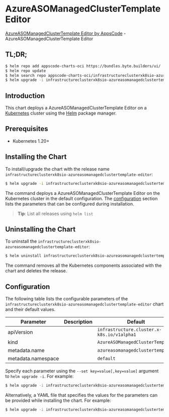 # AzureASOManagedClusterTemplate Editor

[AzureASOManagedClusterTemplate Editor by AppsCode](https://appscode.com) - AzureASOManagedClusterTemplate Editor

## TL;DR;

```bash
$ helm repo add appscode-charts-oci https://bundles.byte.builders/ui/
$ helm repo update
$ helm search repo appscode-charts-oci/infrastructureclusterxk8sio-azureasomanagedclustertemplate-editor --version=v0.11.0
$ helm upgrade -i infrastructureclusterxk8sio-azureasomanagedclustertemplate-editor appscode-charts-oci/infrastructureclusterxk8sio-azureasomanagedclustertemplate-editor -n default --create-namespace --version=v0.11.0
```

## Introduction

This chart deploys a AzureASOManagedClusterTemplate Editor on a [Kubernetes](http://kubernetes.io) cluster using the [Helm](https://helm.sh) package manager.

## Prerequisites

- Kubernetes 1.20+

## Installing the Chart

To install/upgrade the chart with the release name `infrastructureclusterxk8sio-azureasomanagedclustertemplate-editor`:

```bash
$ helm upgrade -i infrastructureclusterxk8sio-azureasomanagedclustertemplate-editor appscode-charts-oci/infrastructureclusterxk8sio-azureasomanagedclustertemplate-editor -n default --create-namespace --version=v0.11.0
```

The command deploys a AzureASOManagedClusterTemplate Editor on the Kubernetes cluster in the default configuration. The [configuration](#configuration) section lists the parameters that can be configured during installation.

> **Tip**: List all releases using `helm list`

## Uninstalling the Chart

To uninstall the `infrastructureclusterxk8sio-azureasomanagedclustertemplate-editor`:

```bash
$ helm uninstall infrastructureclusterxk8sio-azureasomanagedclustertemplate-editor -n default
```

The command removes all the Kubernetes components associated with the chart and deletes the release.

## Configuration

The following table lists the configurable parameters of the `infrastructureclusterxk8sio-azureasomanagedclustertemplate-editor` chart and their default values.

|     Parameter      | Description |                        Default                        |
|--------------------|-------------|-------------------------------------------------------|
| apiVersion         |             | <code>infrastructure.cluster.x-k8s.io/v1alpha1</code> |
| kind               |             | <code>AzureASOManagedClusterTemplate</code>           |
| metadata.name      |             | <code>azureasomanagedclustertemplate</code>           |
| metadata.namespace |             | <code>default</code>                                  |


Specify each parameter using the `--set key=value[,key=value]` argument to `helm upgrade -i`. For example:

```bash
$ helm upgrade -i infrastructureclusterxk8sio-azureasomanagedclustertemplate-editor appscode-charts-oci/infrastructureclusterxk8sio-azureasomanagedclustertemplate-editor -n default --create-namespace --version=v0.11.0 --set apiVersion=infrastructure.cluster.x-k8s.io/v1alpha1
```

Alternatively, a YAML file that specifies the values for the parameters can be provided while
installing the chart. For example:

```bash
$ helm upgrade -i infrastructureclusterxk8sio-azureasomanagedclustertemplate-editor appscode-charts-oci/infrastructureclusterxk8sio-azureasomanagedclustertemplate-editor -n default --create-namespace --version=v0.11.0 --values values.yaml
```
